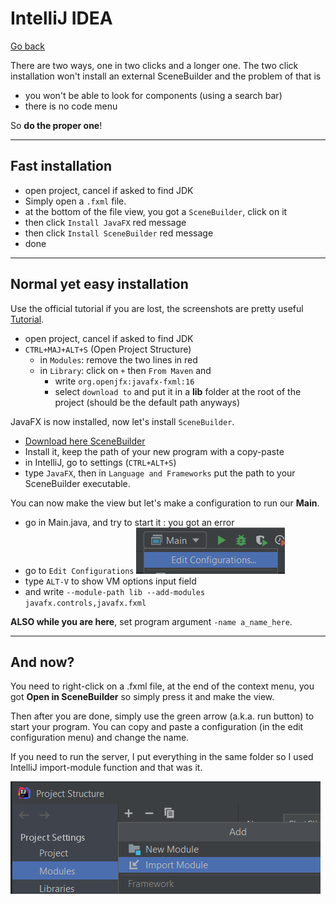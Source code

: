 # IntelliJ IDEA

[Go back](../index.md)

There are two ways, one in two clicks and a longer one. The two click installation
won't install an external SceneBuilder and the problem of that is 

* you won't be able to look for components (using a search bar)
* there is no code menu

So **do the proper one**!

<hr class="sr">

## Fast installation

* open project, cancel if asked to find JDK
* Simply open a ``.fxml`` file.
* at the bottom of the file view, you got a ``SceneBuilder``, click on it
* then click ``Install JavaFX`` red message
* then click ``Install SceneBuilder`` red message
* done

<hr class="sl">

## Normal yet easy installation

Use the official tutorial if you are lost, the screenshots are pretty useful
[Tutorial](https://openjfx.io/openjfx-docs/#IDEA-IDE).

* open project, cancel if asked to find JDK
* `CTRL+MAJ+ALT+S` (Open Project Structure)
    * in `Modules`: remove the two lines in red
    * in ``Library``: click on `+` then ``From Maven``
    and 
      * write ``org.openjfx:javafx-fxml:16``
      * select ``download to`` and put it in a **lib** folder at the root of the
    project (should be the default path anyways)

JavaFX is now installed, now let's install ``SceneBuilder``.

* [Download here SceneBuilder](https://gluonhq.com/products/scene-builder/#download)
* Install it, keep the path of your new program with a copy-paste
* in IntelliJ, go to settings (`CTRL+ALT+S`)
* type ``JavaFX``, then in ``Language and Frameworks`` put the path to
your SceneBuilder executable.
  
You can now make the view but let's make a configuration to run our **Main**.

* go in Main.java, and try to start it : you got an error
* go to ``Edit Configurations`` ![idea](idea.png)
* type ``ALT-V`` to show VM options input field
* and write ``--module-path lib --add-modules javafx.controls,javafx.fxml``

**ALSO while you are here**, set program 
argument ``-name a_name_here``.

<hr class="sr">

## And now?

You need to right-click on a .fxml file, at the end of the
context menu, you got **Open in SceneBuilder** so simply
press it and make the view.

Then after you are done, simply use the green arrow
(a.k.a. run button) to start your program. You can copy
and paste a configuration (in the edit configuration
menu) and change the name.

If you need to run the server, I put everything in the same
folder so I used IntelliJ import-module function and that was it.

![module](module.png)